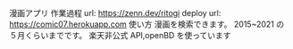 漫画アプリ
作業過程
url: https://zenn.dev/ritogi
deploy
url: https://comic07.herokuapp.com
使い方
漫画を検索できます。
2015~2021 の５月くらいまでです。
楽天非公式 API,openBD を使っています
